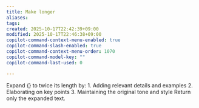 ```yaml
---
title: Make longer
aliases:
tags:
created: 2025-10-17T22:42:39+09:00
modified: 2025-10-17T22:46:38+09:00
copilot-command-context-menu-enabled: true
copilot-command-slash-enabled: true
copilot-command-context-menu-order: 1070
copilot-command-model-key: ""
copilot-command-last-used: 0

---
```

Expand {} to twice its length by:
    1. Adding relevant details and examples
    2. Elaborating on key points
    3. Maintaining the original tone and style
    Return only the expanded text.
